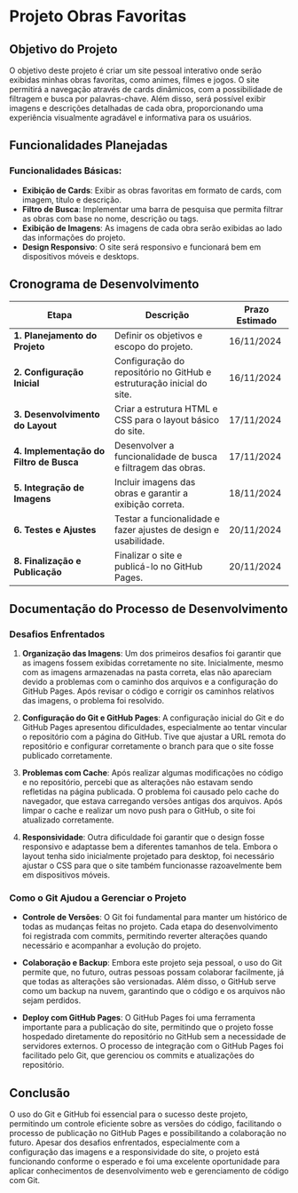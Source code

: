 # Projeto Obras Favoritas

## Objetivo do Projeto
O objetivo deste projeto é criar um site pessoal interativo onde serão exibidas minhas obras favoritas, como animes, filmes e jogos. O site permitirá a navegação através de cards dinâmicos, com a possibilidade de filtragem e busca por palavras-chave. Além disso, será possível exibir imagens e descrições detalhadas de cada obra, proporcionando uma experiência visualmente agradável e informativa para os usuários.

## Funcionalidades Planejadas

### Funcionalidades Básicas:
- **Exibição de Cards**: Exibir as obras favoritas em formato de cards, com imagem, título e descrição.
- **Filtro de Busca**: Implementar uma barra de pesquisa que permita filtrar as obras com base no nome, descrição ou tags.
- **Exibição de Imagens**: As imagens de cada obra serão exibidas ao lado das informações do projeto.
- **Design Responsivo**: O site será responsivo e funcionará bem em dispositivos móveis e desktops.

## Cronograma de Desenvolvimento

| Etapa                        | Descrição                                                | Prazo Estimado       |
|------------------------------|----------------------------------------------------------|----------------------|
| **1. Planejamento do Projeto** | Definir os objetivos e escopo do projeto.                | 16/11/2024           |
| **2. Configuração Inicial**   | Configuração do repositório no GitHub e estruturação inicial do site. | 16/11/2024           |
| **3. Desenvolvimento do Layout** | Criar a estrutura HTML e CSS para o layout básico do site. | 17/11/2024           |
| **4. Implementação do Filtro de Busca** | Desenvolver a funcionalidade de busca e filtragem das obras. | 17/11/2024           |
| **5. Integração de Imagens**  | Incluir imagens das obras e garantir a exibição correta. | 18/11/2024           |
| **6. Testes e Ajustes**       | Testar a funcionalidade e fazer ajustes de design e usabilidade. | 20/11/2024           |
| **8. Finalização e Publicação** | Finalizar o site e publicá-lo no GitHub Pages.          | 20/11/2024           |

## Documentação do Processo de Desenvolvimento

### Desafios Enfrentados

1. **Organização das Imagens**:
   Um dos primeiros desafios foi garantir que as imagens fossem exibidas corretamente no site. Inicialmente, mesmo com as imagens armazenadas na pasta correta, elas não apareciam devido a problemas com o caminho dos arquivos e a configuração do GitHub Pages. Após revisar o código e corrigir os caminhos relativos das imagens, o problema foi resolvido.

2. **Configuração do Git e GitHub Pages**:
   A configuração inicial do Git e do GitHub Pages apresentou dificuldades, especialmente ao tentar vincular o repositório com a página do GitHub. Tive que ajustar a URL remota do repositório e configurar corretamente o branch para que o site fosse publicado corretamente.

3. **Problemas com Cache**:
   Após realizar algumas modificações no código e no repositório, percebi que as alterações não estavam sendo refletidas na página publicada. O problema foi causado pelo cache do navegador, que estava carregando versões antigas dos arquivos. Após limpar o cache e realizar um novo push para o GitHub, o site foi atualizado corretamente.

4. **Responsividade**:
   Outra dificuldade foi garantir que o design fosse responsivo e adaptasse bem a diferentes tamanhos de tela. Embora o layout tenha sido inicialmente projetado para desktop, foi necessário ajustar o CSS para que o site também funcionasse razoavelmente bem em dispositivos móveis.

### Como o Git Ajudou a Gerenciar o Projeto

- **Controle de Versões**:
  O Git foi fundamental para manter um histórico de todas as mudanças feitas no projeto. Cada etapa do desenvolvimento foi registrada com commits, permitindo reverter alterações quando necessário e acompanhar a evolução do projeto.

- **Colaboração e Backup**:
  Embora este projeto seja pessoal, o uso do Git permite que, no futuro, outras pessoas possam colaborar facilmente, já que todas as alterações são versionadas. Além disso, o GitHub serve como um backup na nuvem, garantindo que o código e os arquivos não sejam perdidos.

- **Deploy com GitHub Pages**:
  O GitHub Pages foi uma ferramenta importante para a publicação do site, permitindo que o projeto fosse hospedado diretamente do repositório no GitHub sem a necessidade de servidores externos. O processo de integração com o GitHub Pages foi facilitado pelo Git, que gerenciou os commits e atualizações do repositório.

## Conclusão

O uso do Git e GitHub foi essencial para o sucesso deste projeto, permitindo um controle eficiente sobre as versões do código, facilitando o processo de publicação no GitHub Pages e possibilitando a colaboração no futuro. Apesar dos desafios enfrentados, especialmente com a configuração das imagens e a responsividade do site, o projeto está funcionando conforme o esperado e foi uma excelente oportunidade para aplicar conhecimentos de desenvolvimento web e gerenciamento de código com Git.
